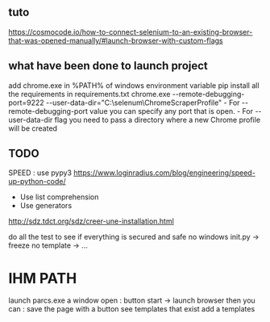 ## tuto 
https://cosmocode.io/how-to-connect-selenium-to-an-existing-browser-that-was-opened-manually/#launch-browser-with-custom-flags

## what have been done to launch project
add chrome.exe in %PATH% of windows environment variable
pip install all the requirements in requirements.txt
chrome.exe --remote-debugging-port=9222 --user-data-dir="C:\selenum\ChromeScraperProfile"
    - For --remote-debugging-port value you can specify any port that is open.
    - For --user-data-dir flag you need to pass a directory where a new Chrome profile will be created

## TODO
SPEED :
use pypy3
https://www.loginradius.com/blog/engineering/speed-up-python-code/
- Use list comprehension
- Use generators

http://sdz.tdct.org/sdz/creer-une-installation.html

do all the test to see if everything is secured and safe
no windows init.py -> freeze
no template -> ...

# IHM PATH

launch parcs.exe
    a window open :
    button start -> launch browser
        then you can :
            save the page with a button
            see templates that exist 
            add a templates